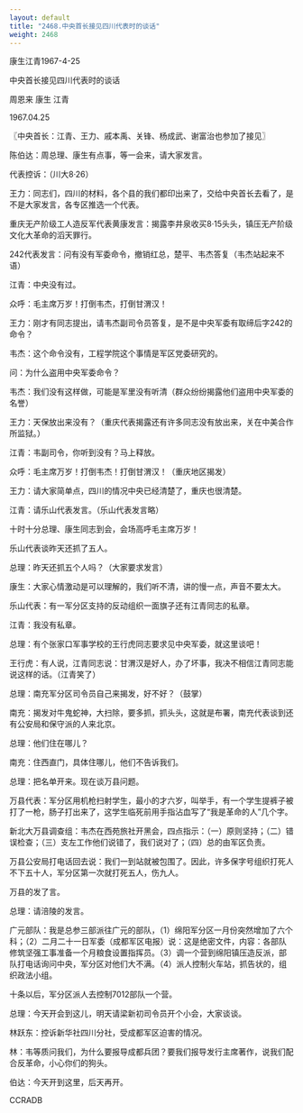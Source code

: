 ```yaml
---
layout: default
title: "2468.中央首长接见四川代表时的谈话"
weight: 2468
---
```


康生江青1967-4-25

中央首长接见四川代表时的谈话

周恩来 康生 江青

1967.04.25

〖中央首长：江青、王力、戚本禹、关锋、杨成武、谢富治也参加了接见〗

陈伯达：周总理、康生有点事，等一会来，请大家发言。

代表控诉：（川大8·26）

王力：同志们，四川的材料，各个县的我们都印出来了，交给中央首长去看了，是不是大家发言，各专区推选一个代表。

重庆无产阶级工人造反军代表黄康发言：揭露李井泉收买8·15头头，镇压无产阶级文化大革命的滔天罪行。

242代表发言：问有没有军委命令，撤销红总，楚平、韦杰答复（韦杰站起来不语）

江青：中央没有过。

众呼：毛主席万岁！打倒韦杰，打倒甘渭汉！

王力：刚才有同志提出，请韦杰副司令员答复，是不是中央军委有取缔后字242的命令？

韦杰：这个命令没有，工程学院这个事情是军区党委研究的。

问：为什么盗用中央军委命令？

韦杰：我们没有这样做，可能是军里没有听清（群众纷纷揭露他们盗用中央军委的名誉）

王力：天保放出来没有？（重庆代表揭露还有许多同志没有放出来，关在中美合作所监狱。）

江青：韦副司令，你听到没有？马上释放。

众呼：毛主席万岁！打倒韦杰！打倒甘渭汉！（重庆地区揭发）

王力：请大家简单点，四川的情况中央已经清楚了，重庆也很清楚。

江青：请乐山代表发言。（乐山代表发言略）

十时十分总理、康生同志到会，会场高呼毛主席万岁！

乐山代表谈昨天还抓了五人。

总理：昨天还抓五个人吗？（大家要求发言）

康生：大家心情激动是可以理解的，我们听不清，讲的慢一点，声音不要太大。

乐山代表：有一军分区支持的反动组织一面旗子还有江青同志的私章。

江青：我没有私章。

总理：有个张家口军事学校的王行虎同志要求见中央军委，就这里谈吧！

王行虎：有人说，江青同志说：甘渭汉是好人，办了坏事，我决不相信江青同志能说这样的话。（江青笑了）

总理：南充军分区司令员自己来揭发，好不好？（鼓掌）

南充：揭发对牛鬼蛇神，大扫除，要多抓，抓头头，这就是布署，南充代表谈到还有公安局和保守派的人来北京。

总理：他们住在哪儿？

南充：住西直门，具体住哪儿，他们不告诉我们。

总理：把名单开来。现在谈万县问题。

万县代表：军分区用机枪扫射学生，最小的才六岁，叫举手，有一个学生提裤子被打了一枪，肠子打出来了，这学生临死前用手指沾血写了“我是革命的人”几个字。

新北大万县调查组：韦杰在西苑旅社开黑会，四点指示：（一）原则坚持；（二）错误检查；（三）支左工作他们说错了，我们说对了；（四）总的由军区负责。

万县公安局打电话回去说：我们一到站就被包围了。因此，许多保字号组织打死人不下五十人，军分区第一次就打死五人，伤九人。

万县的发了言。

总理：请涪陵的发言。

广元部队：我是总参三部派往广元的部队，（1）绵阳军分区一月份突然增加了六个科；（2）二月二十一日军委（成都军区电报）说：这是绝密文件，内容：各部队修筑坚强工事准备一个月粮食设置指挥员。（3）调一个营到绵阳镇压造反派，部队打电话询问中央，军分区对他们大不满。（4）派人控制火车站，抓告状的，组织政法小组。

十条以后，军分区派人去控制7012部队一个营。

总理：今天开会到这儿，明天请梁新初司令员开个小会，大家谈谈。

林跃东：控诉新华社四川分社，受成都军区迫害的情况。

林：韦等质问我们，为什么要报导成都兵团？要我们报导发行主席著作，说我们配合反革命，小心你们的狗头。

伯达：今天开到这里，后天再开。

CCRADB


